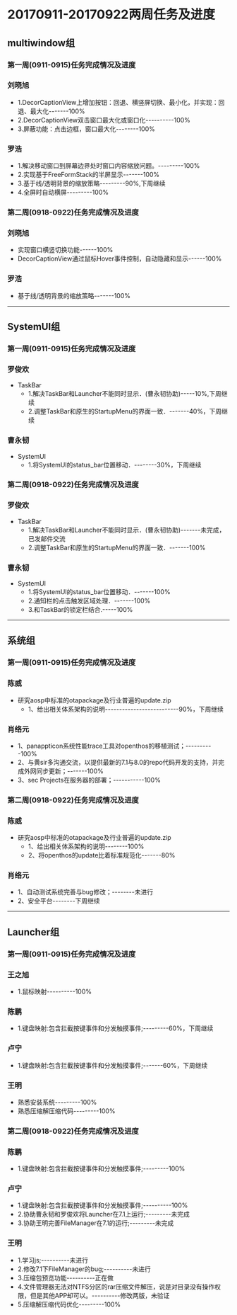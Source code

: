 # 20170911-20170922两周任务及进度

## multiwindow组
### 第一周(0911-0915)任务完成情况及进度
### 刘晓旭
  - 1.DecorCaptionView上增加按钮：回退、横竖屏切换、最小化，并实现：回退、最大化-------100%
  - 2.DecorCaptionView双击窗口最大化或窗口化----------100%
  - 3.屏蔽功能：点击边框，窗口最大化--------100%
### 罗浩
  - 1.解决移动窗口到屏幕边界处时窗口内容缩放问题。---------100%
  - 2.实现基于FreeFormStack的半屏显示-------100%
  - 3.基于线/透明背景的缩放策略---------90%,下周继续
  - 4.全屏时自动横屏---------100%

### 第二周(0918-0922)任务完成情况及进度
### 刘晓旭
  - 实现窗口横竖切换功能------100%
  - DecorCaptionView通过鼠标Hover事件控制，自动隐藏和显示------100%
### 罗浩
  - 基于线/透明背景的缩放策略-------100%

***

## SystemUI组
### 第一周(0911-0915)任务完成情况及进度
### 罗俊欢  
  - TaskBar
    - 1.解决TaskBar和Launcher不能同时显示．(曹永韧协助)-----10%,下周继续
    - 2.调整TaskBar和原生的StartupMenu的界面一致．-------40%，下周继续
### 曹永韧
  - SystemUI
    - 1.将SystemUI的status_bar位置移动．--------30%，下周继续

### 第二周(0918-0922)任务完成情况及进度
### 罗俊欢  
  - TaskBar
    - 1.解决TaskBar和Launcher不能同时显示．(曹永韧协助)-------未完成，已发邮件交流
    - 2.调整TaskBar和原生的StartupMenu的界面一致．-------100%
### 曹永韧
  - SystemUI
    - 1.将SystemUI的status_bar位置移动．-------100%
    - 2.通知栏的点击触发区域处理．-------100%
    - 3.和TaskBar的锁定栏结合.-----100%

***

## 系统组
### 第一周(0911-0915)任务完成情况及进度
### 陈威
  - 研究aosp中标准的otapackage及行业普遍的update.zip
    - 1、给出相关体系架构的说明--------------------------90%，下周继续
### 肖络元
  - 1、panappticon系统性能trace工具对openthos的移植测试；----------100%
  - 2、与黄sir多沟通交流，以提供最新的7.1与8.0的repo代码开发的支持，并完成外网同步更新；-------100%
  - 3、sec Projects在服务器的部署；-----------100%

### 第二周(0918-0922)任务完成情况及进度
### 陈威
  - 研究aosp中标准的otapackage及行业普遍的update.zip
    - 1、给出相关体系架构的说明--------100%
    - 2、将openthos的update比着标准规范化-------80%
### 肖络元
  - 1、自动测试系统完善与bug修改；--------未进行
  - 2、安全平台--------下周继续

***

## Launcher组
### 第一周(0911-0915)任务完成情况及进度
### 王之旭
  - 1.鼠标映射----------100%
### 陈鹏
  - 1.键盘映射:包含拦截按键事件和分发触摸事件;---------60%，下周继续
### 卢宁
  - 1.键盘映射:包含拦截按键事件和分发触摸事件;-------60%，下周继续  
### 王明
  - 熟悉安装系统---------100%
  - 熟悉压缩解压缩代码---------100%

### 第二周(0918-0922)任务完成情况及进度
### 陈鹏
  - 1.键盘映射:包含拦截按键事件和分发触摸事件;---------100%
### 卢宁
  - 1.键盘映射:包含拦截按键事件和分发触摸事件;----------100%
  - 2.协助曹永韧和罗俊欢将Launcher在7.1上运行;---------未完成
  - 3.协助王明完善FileManager在7.1的运行;---------未完成
### 王明
  - 1.学习js;----------未进行
  - 2.修改7.1下FileManager的bug;----------未进行
  - 3.压缩包预览功能----------正在做
  - 4.文件管理器无法对NTFS分区的rar压缩文件解压，说是对目录没有操作权限，但是其他APP却可以。----------修改两版，未验证
  - 5.压缩解压缩代码优化---------100%
